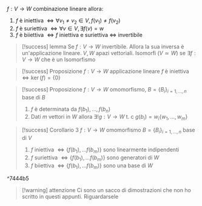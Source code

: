 $f: V\longrightarrow W$ combinazione lineare allora:
1. $f$ è iniettiva $\iff\forall v_1\neq v_2\in V, f(v_1)\neq f(v_2)$
2. $f$ è suriettiva $\iff \forall v\in V, \exists f(v)=w$
3. $f$ è biiettiva $\iff f$ iniettiva e suriettiva $\iff$ invertibile

> [!success] lemma
> Se $f:V\longrightarrow W$ invertibile. Allora la sua inversa è un'applicazione lineare.
> $V,W$ apazi vettoriali. Isomorfi ($V\simeq W$) se $\exists f:V\longrightarrow W$ che è un Isomorfismo 

> [!success] Proposizione
> $f: V\longrightarrow W$ applicazione lineare
> $f$ è iniettiva $\iff\ker(f)=\{0\}$

> [!success] Proposizione
> $f: V\longrightarrow W$ omomorfismo, $B = \{B_i\}_{i=1,\ldots,n}$ base di $B$
> 1. $f$ è determinata da $f(b_1), \ldots, f(b_n)$
> 2. Dati $m$ vettori in $W$ allora $\exists!g:V\longrightarrow W\text{ t. c } g(b_i) = w_i \{w_1, \ldots, w_m\}$

> [!success] Corollario 3
> $f:V\longrightarrow W$ omomorfismo
> $B = \{B_i\}_{i=1,\ldots,n}$ base di $V$
> 1. $f$ iniettiva $\iff\{f(b_1),\ldots f(b_m)\}$ sono linearmente indipendenti
> 2. $f$ suriettiva $\iff\{f(b_1),\ldots f(b_m)\}$ sono generatori di $W$
> 3. $f$ biiettiva $\iff\{f(b_1),\ldots f(b_m)\}$ sono una base di $W$

^7444b5

> [!warning] attenzione
> Ci sono un sacco di dimostrazioni che non ho scritto in questi appunti. Riguardarsele